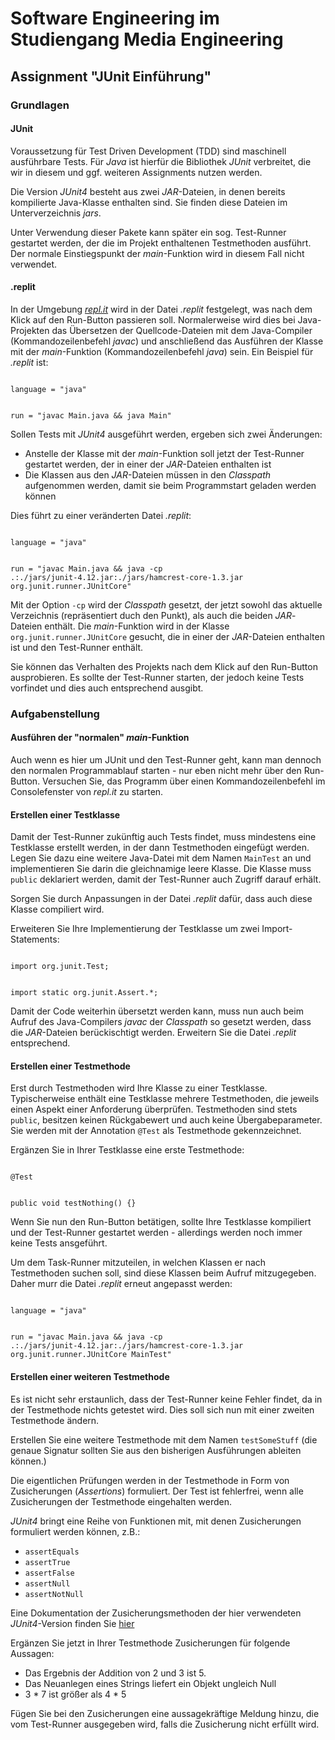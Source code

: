 # Software Engineering im Studiengang Media Engineering

## Assignment "JUnit Einführung"  

### Grundlagen

#### JUnit

Voraussetzung für Test Driven Development (TDD) sind maschinell ausführbare Tests. 
Für *Java* ist hierfür die Bibliothek *JUnit* verbreitet, die wir in diesem und ggf. weiteren Assignments nutzen werden.

Die Version *JUnit4* besteht aus zwei *JAR*-Dateien, in 
denen bereits kompilierte Java-Klasse enthalten sind. 
Sie finden diese Dateien im Unterverzeichnis *jars*.

Unter Verwendung dieser Pakete kann später ein
sog. Test-Runner gestartet werden, der die
im Projekt enthaltenen Testmethoden ausführt. 
Der normale Einstiegspunkt der *main*-Funktion wird
in diesem Fall nicht verwendet.


#### .replit

In der Umgebung [*repl.it*](https://repl.it/) wird 
in der Datei *.replit* festgelegt, was nach dem
Klick auf den Run-Button passieren soll. Normalerweise
wird dies bei Java-Projekten das Übersetzen der
Quellcode-Dateien mit dem Java-Compiler 
(Kommandozeilenbefehl *javac*) und
anschließend das Ausführen der Klasse mit der *main*-Funktion
(Kommandozeilenbefehl *java*) sein. 
Ein Beispiel für *.replit* ist:

<code>
language = "java"

run = "javac Main.java && java Main"
</code>

Sollen  Tests mit *JUnit4* ausgeführt werden, ergeben sich zwei Änderungen:
- Anstelle der Klasse mit der *main*-Funktion soll jetzt 
  der Test-Runner gestartet werden, der in einer der *JAR*-Dateien enthalten ist
- Die Klassen aus den *JAR*-Dateien müssen in den 
  *Classpath* aufgenommen werden, damit sie beim Programmstart
  geladen werden können

Dies führt zu einer veränderten Datei *.replit*:

<code>
language = "java"

run = "javac Main.java && java -cp .:./jars/junit-4.12.jar:./jars/hamcrest-core-1.3.jar org.junit.runner.JUnitCore"
</code>

Mit der Option <code>-cp</code> wird der *Classpath* gesetzt,
der jetzt sowohl das aktuelle Verzeichnis 
(repräsentiert duch den Punkt),
als auch die beiden *JAR*-Dateien enthält. 
Die *main*-Funktion wird in der Klasse
<code>org.junit.runner.JUnitCore</code> gesucht,
die in einer der *JAR*-Dateien enthalten ist und den 
Test-Runner enthält.

Sie können das Verhalten des Projekts nach dem 
Klick auf den Run-Button ausprobieren. Es sollte der
Test-Runner starten, der jedoch keine Tests vorfindet
und dies auch entsprechend ausgibt.

### Aufgabenstellung

#### Ausführen der "normalen" *main*-Funktion

Auch wenn es hier um JUnit und den Test-Runner geht,
kann man dennoch den normalen Programmablauf starten -
nur eben nicht mehr über den Run-Button. Versuchen Sie,
das Programm über einen Kommandozeilenbefehl im
Consolefenster von *repl.it* zu starten.

#### Erstellen einer Testklasse

Damit der Test-Runner zukünftig auch Tests findet,
muss mindestens eine Testklasse erstellt werden,
in der dann Testmethoden eingefügt werden. Legen
Sie dazu eine weitere Java-Datei mit dem
Namen <code>MainTest</code> an und implementieren Sie
darin die gleichnamige leere Klasse. Die Klasse
muss <code>public</code> deklariert werden, damit
der Test-Runner auch Zugriff darauf erhält.

Sorgen Sie durch
Anpassungen in der Datei *.replit* dafür, dass auch diese
Klasse compiliert wird.

Erweiteren Sie Ihre Implementierung der Testklasse
um zwei Import-Statements:

<code>
import org.junit.Test;

import static org.junit.Assert.*;
</code>

Damit der Code weiterhin übersetzt werden kann, muss
nun auch beim Aufruf des Java-Compilers *javac* der
*Classpath* so gesetzt werden, dass die *JAR*-Dateien 
berückischtigt werden. Erweitern Sie die Datei *.replit*
entsprechend.


#### Erstellen einer Testmethode

Erst durch Testmethoden wird Ihre Klasse zu einer
Testklasse. Typischerweise enthält eine Testklasse
mehrere Testmethoden, die jeweils einen Aspekt 
einer Anforderung überprüfen. Testmethoden sind stets
<code>public</code>, besitzen keinen Rückgabewert
und auch keine Übergabeparameter. Sie werden 
mit der Annotation <code>@Test</code> als Testmethode
gekennzeichnet.

Ergänzen Sie in Ihrer Testklasse 
eine erste Testmethode:

<code>
@Test

public void testNothing() {}
</code>

Wenn Sie nun den Run-Button betätigen, sollte 
Ihre Testklasse kompiliert und der Test-Runner 
gestartet werden - allerdings werden noch immer
keine Tests ansgeführt.

Um dem Task-Runner mitzuteilen, in welchen
Klassen er nach Testmethoden suchen soll, 
sind diese Klassen beim Aufruf mitzugegeben.
Daher murr die Datei  *.replit* erneut 
angepasst werden:

<code>
language = "java"

run = "javac Main.java && java -cp .:./jars/junit-4.12.jar:./jars/hamcrest-core-1.3.jar org.junit.runner.JUnitCore MainTest"
</code>

#### Erstellen einer weiteren Testmethode

Es ist nicht sehr erstaunlich, dass der Test-Runner
keine Fehler findet, da in der Testmethode nichts 
getestet wird. Dies soll sich nun mit einer
zweiten Testmethode ändern.

Erstellen Sie eine weitere Testmethode
mit dem Namen <code>testSomeStuff</code>
(die genaue Signatur sollten Sie aus den
bisherigen Ausführungen ableiten können.)

Die eigentlichen Prüfungen werden in der 
Testmethode in Form von Zusicherungen (*Assertions*)
formuliert. Der Test ist fehlerfrei, wenn
alle Zusicherungen der Testmethode eingehalten werden.

*JUnit4* bringt eine Reihe von Funktionen mit, mit denen
Zusicherungen formuliert werden können, z.B.:

- <code>assertEquals</code>
- <code>assertTrue</code>
- <code>assertFalse</code>
- <code>assertNull</code>
- <code>assertNotNull</code>

Eine Dokumentation der Zusicherungsmethoden der
hier verwendeten *JUnit4*-Version finden Sie
[hier](https://junit.org/junit4/javadoc/4.12/org/junit/Assert.html)

Ergänzen Sie jetzt in Ihrer Testmethode Zusicherungen
für folgende Aussagen:

- Das Ergebnis der Addition von 2 und 3 ist 5.
- Das Neuanlegen eines Strings liefert ein Objekt ungleich Null
- 3 * 7 ist größer als 4 * 5

Fügen Sie bei den Zusicherungen eine aussagekräftige 
Meldung hinzu, die vom Test-Runner ausgegeben wird, falls 
die Zusicherung nicht erfüllt wird.







